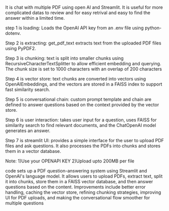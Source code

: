 It is chat with multiple PDF using open AI and Streamlit.
It is useful for more complicated datas to review and for easy retrival and easy to find the answer within a limited time.

step 1 is loading: Loads the OpenAI API key from an .env file using python-dotenv.

Step 2 is extracting: get_pdf_text extracts text from the uploaded PDF files using PyPDF2.

Step 3 is chunking: text is split into smaller chunks using RecursiveCharacterTextSplitter to allow efficient embedding and querying. The chunk size is set to 1000 characters with an overlap of 200 characters

Step 4 is vector store: text chunks are converted into vectors using OpenAIEmbeddings, and the vectors are stored in a FAISS index to support fast similarity search.

Step 5 is conversational chain: custom prompt template and chain are defined to answer questions based on the context provided by the vector store.

Step 6 is user interaction: takes user input for a question, uses FAISS for similarity search to find relevant documents, and the ChatOpenAI model generates an answer.

Step 7 is streamlit UI: provides a simple interface for the user to upload PDF files and ask questions. It also processes the PDFs into chunks and stores them in a vector database.

Note: 
1)Use your OPENAPI KEY
2)Upload upto 200MB per file

code sets up a PDF question-answering system using Streamlit and OpenAI's language model. It allows users to upload PDFs, extract text, split it into chunks, store them in a FAISS vector database, and then answer questions based on the content.
Improvements include better error handling, caching the vector store, refining chunking strategies, improving UI for PDF uploads,
and making the conversational flow smoother for multiple questions
